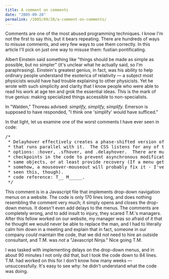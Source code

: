 ```yaml
---
title: A comment on comments
date: "2005-09-28"
permalink: /2005/09/28/a-comment-on-comments/
---
```

Comments are one of the most abused programming techniques. I know I'm not the first to say this, but it bears repeating. There are hundreds of ways to misuse comments, and very few ways to use them correctly. In this article I'll pick on just one way to misuse them: fustian pontificating.

Albert Einstein said something like "things should be made as simple as possible, but no simpler" (it's unclear what he actually said, so I'm paraphrasing). Einstein's greatest genius, in fact, was his ability to help ordinary people understand the esoterica of relativity &#8212; a subject most physicists would have had trouble explaining to other physicists. Yet he wrote with such simplicity and clarity that I know people who were able to read his work at age ten and grok the essential ideas. This is the mark of true genius: making specialized things accessible to non-specialists.

In "Walden," Thoreau advised: *simplify, simplify, simplify.* Emerson is supposed to have responded, "I think one 'simplify' would have sufficed."

In that light, let us examine one of the worst comments I have ever seen in code:

<pre>/*
 * Delayhover effectively creates a phase-shifted version of sfhover
 * that runs parallel with it.  The CSS listens for any of the hover
 * options: :hover, .sfhover, and .delayhover.  There are multiple
 * checkpoints in the code to prevent asynchronous modification of the
 * same objects, or at least provide recovery (If a menu gets left open
 * somehow, a mouseover-mouseout will probably fix it - I've never
 * seen this, though).
 * code reference: T__ M_____.
 */</pre>

This comment is in a Javascript file that implements drop-down navigation menus on a website. The code is only 170 lines long, and does nothing resembling the comment very much; it simply opens and closes the drop-down menus. It doesn't even add delays to the menus. The comments are completely wrong, and to add insult to injury, they scared T.M.'s managers. After this fellow worked on our website, my manager was so afraid of it that he thought we would never be able to replace the man, and I had to literally calm him down in a meeting and explain that in fact, someone in our company *could* maintain the code, that we did *not* need to hire an outside consultant, and T.M. was *not* a "Javascript Ninja." Nice going T.M.

I was tasked with implementing delays on the drop-down menus, and in about 90 minutes I not only did that, but I took the code down to 84 lines. T.M. had worked on this for I don't know how many weeks &#8212; unsuccessfully. It's easy to see why: he didn't understand what the code was doing.
